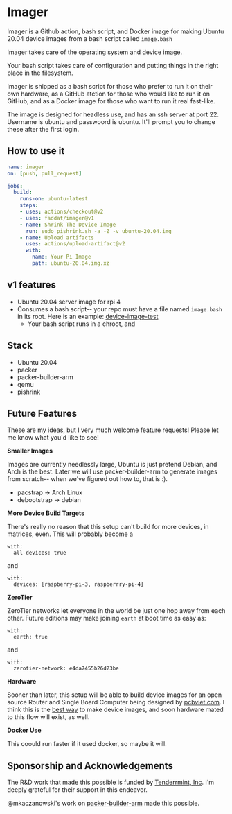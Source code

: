 # Imager

Imager is a Github action, bash script, and Docker image for making Ubuntu 20.04 device images from a bash script called `image.bash`

Imager takes care of the operating system and device image.

Your bash script takes care of configuration and putting things in the right place in the filesystem.  

Imager is shipped as a bash script for those who prefer to run it on their own hardware, as a GitHub atction for those who would like to run it on GitHub, and as a Docker image for those who want to run it real fast-like. 

The image is designed for headless use, and has an ssh server at port 22.  Username is ubuntu and passwoord is ubuntu.  It'll prompt you to change these after the first login.  

## How to use it

```yaml
name: imager
on: [push, pull_request]

jobs:
  build:
    runs-on: ubuntu-latest
    steps:
    - uses: actions/checkout@v2
    - uses: faddat/imager@v1
    - name: Shrink The Device Image
      run: sudo pishrink.sh -a -Z -v ubuntu-20.04.img
    - name: Upload artifacts
      uses: actions/upload-artifact@v2
      with:
        name: Your Pi Image
        path: ubuntu-20.04.img.xz
```

## v1 features

* Ubuntu 20.04 server image for rpi 4
* Consumes a bash script-- your repo must have a file named `image.bash` in its root.  Here is an example: [device-image-test](https://github.com/faddat/device-image-test)
  * Your bash script runs in a chroot, and 

## Stack

* Ubuntu 20.04
* packer
* packer-builder-arm
* qemu
* pishrink


## Future Features

These are my ideas, but I very much welcome feature requests!  Please let me know what you'd like to see!

**Smaller Images**

Images are currently needlessly large, Ubuntu is just pretend Debian, and Arch is the best.  Later we will use packer-builder-arm to generate images from scratch-- when we've figured out how to, that is :).

* pacstrap -> Arch Linux
* debootstrap -> debian

**More Device Build Targets**

There's really no reason that this setup can't build for more devices, in matrices, even.  This will probably become a 

```
with:
  all-devices: true
```

and

```
with:
  devices: [raspberry-pi-3, raspberrry-pi-4]
```

**ZeroTier**

ZeroTier networks let everyone in the world be just one hop away from each other.  Future editions may make joining `earth` at boot time as easy as:

```
with:
  earth: true
```

and

```
with:
  zerotier-network: e4da7455b26d23be
```

**Hardware**

Sooner than later, this setup will be able to build device images for an open source Router and Single Board Computer being designed by [pcbviet.com](https://pcbviet.com).  I think this is the [best way](https://xkcd.com/927/) to make device images, and soon hardware mated to this flow will exist, as well.  

**Docker Use**

This coould run faster if it used docker, so maybe it will. 

## Sponsorship and Acknowledgements
The R&D work that made this possible is funded by [Tenderrmint, Inc](https://tendermint.com).  I'm deeply grateful for their support in this endeavor. 

@mkaczanowski's work on [packer-builder-arm](https://github.com/mkaczanowski/packer-builder-arm) made this possible. 

